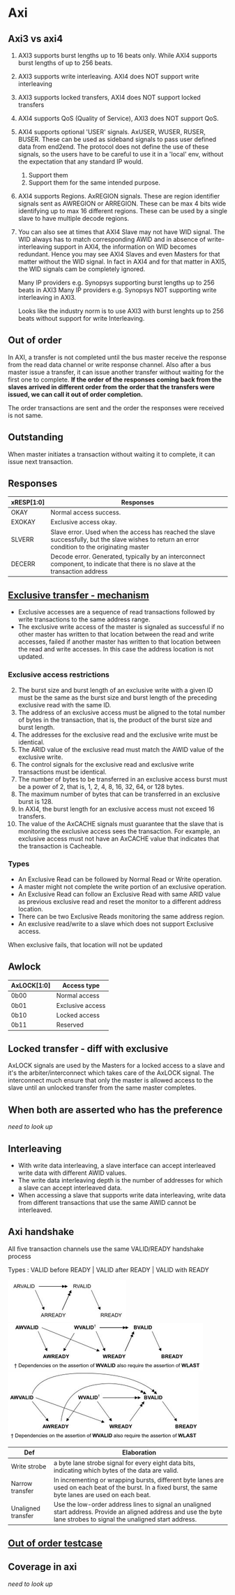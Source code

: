 # Axi

## Axi3 vs axi4

1. AXI3 supports burst lengths up to 16 beats only. While AXI4 supports burst lengths of up to 256 beats.
2. AXI3 supports write interleaving. AXI4 does NOT support write interleaving
3. AXI3 supports locked transfers, AXI4 does NOT support locked transfers
4. AXI4 supports QoS (Quality of Service), AXI3 does NOT support QoS.
5. AXI4 supports optional 'USER' signals. AxUSER, WUSER, RUSER, BUSER. These can be used as sideband signals to pass user defined data from end2end. The protocol does not define the use of these signals, so the users have to be careful to use it in a 'local' env, without the expectation that any standard IP would.
   1. Support them
   2. Support them for the same intended purpose.
6. AXI4 supports Regions. AxREGION signals. These are region identifier signals sent as AWREGION or ARREGION.
These can be max 4 bits wide identifying up to max 16 different regions. These can be used by a single slave to have
multiple decode regions.
7. You can also see at times that AXI4 Slave may not have WID signal. The WID always has to match corresponding AWID
and in absence of write-interleaving support in AXI4, the information on WID becomes redundant.
      Hence you may see AXI4 Slaves and even Masters for that matter without the WID signal.
      In fact in AXI4 and for that matter in AXI5, the WID signals cam be completely ignored.

      Many IP providers e.g. Synopsys supporting burst lengths up to 256 beats in AXI3
      Many IP providers e.g. Synopsys NOT supporting write interleaving in AXI3.

      Looks like the industry norm is to use AXI3 with burst lenghts up to 256 beats without support for write Interleaving.

## Out of order

In AXI, a transfer is not completed until the bus master receive the response from the read data channel or write response channel. Also after a bus master issue a transfer, it can issue another transfer without waiting for the first one to complete. __If the order of the responses coming back from the slaves arrived in different order from the order that the transfers were issued, we can call it out of order completion.__

The order transactions are sent and the order the responses were received is not same.

## Outstanding

When master initiates a transaction without waiting it to complete, it can issue next transaction.

## Responses
xRESP[1:0] | Responses
------ | --------
OKAY   | Normal access success.
EXOKAY | Exclusive access okay.
SLVERR | Slave error. Used when the access has reached the slave successfully, but the slave wishes to return an error condition to the originating master
DECERR | Decode error. Generated, typically by an interconnect component, to indicate that there is no slave at the transaction address

## [Exclusive transfer - mechanism](https://blogs.synopsys.com/vip-central/2016/08/24/amba-axi-exclusive-access-de-mystified/)
* Exclusive accesses are a sequence of read transactions followed by write transactions to the same address range.
* The exclusive write access of the master is signaled as successful if no other master has written to that location between the read and write accesses, failed if another master has written to that location between the read and write accesses. In this case the address location is not updated.
###  Exclusive access restrictions
2. The burst size and burst length of an exclusive write with a given ID must be the same as the burst size and burst length of the preceding exclusive read with the same ID.
3. The address of an exclusive access must be aligned to the total number of bytes in the transaction, that is, the product of the burst size and burst length.
4. The addresses for the exclusive read and the exclusive write must be identical.
5. The ARID value of the exclusive read must match the AWID value of the exclusive write.
6. The control signals for the exclusive read and exclusive write transactions must be identical.
7. The number of bytes to be transferred in an exclusive access burst must be a power of 2, that is, 1, 2, 4, 8, 16, 32, 64, or 128 bytes.
8. The maximum number of bytes that can be transferred in an exclusive burst is 128.
9. In AXI4, the burst length for an exclusive access must not exceed 16 transfers.
10. The value of the AxCACHE signals must guarantee that the slave that is monitoring the exclusive access sees the transaction. For example, an exclusive access must not have an AxCACHE value that indicates that the transaction is Cacheable.
### Types
* An Exclusive Read can be followed by Normal Read or Write operation.
* A master might not complete the write portion of an exclusive operation.
* An Exclusive Read can follow an Exclusive Read with same ARID value as previous exclusive read and reset the monitor to a different address location.
* There can be two Exclusive Reads monitoring the same address region.
* An exclusive read/write to a slave which does not support Exclusive access.

When exclusive fails, that location will not be updated

## Awlock
AxLOCK[1:0] | Access type
----------- | -----------
0b00        | Normal access
0b01        | Exclusive access
0b10        | Locked access
0b11        | Reserved

## Locked transfer - diff with exclusive
AxLOCK signals are used by the Masters for a locked access to a slave and it's the arbiter/interconnect which takes care of the AxLOCK signal.
The interconnect much ensure that only the master is allowed access to the slave until an unlocked transfer from the same master completes.

## When both are asserted who has the preference
*need to look up*
## Interleaving
* With write data interleaving, a slave interface can accept interleaved write data with different AWID values.
* The write data interleaving depth is the number of addresses for which a slave can accept interleaved data.
* When accessing a slave that supports write data interleaving, write data from different transactions that use the same AWID cannot be interleaved.
## Axi handshake
All five transaction channels use the same VALID/READY handshake process

Types : VALID before READY | VALID after READY | VALID with READY

![read channel dependencies!](./read-channel-dep.jpg)
![write channel dependencies!](./write-channel-dep.jpg)
![write response dependencies!](./write-resp-dep.jpg)

Def|Elaboration
---|---
Write strobe | a byte lane strobe signal for every eight data bits, indicating which bytes of the data are valid.
Narrow transfer | In incrementing or wrapping bursts, different byte lanes are used on each beat of the burst. In a fixed burst, the same byte lanes are used on each beat.
Unaligned transfer | Use the low-order address lines to signal an unaligned start address. Provide an aligned address and use the byte lane strobes to signal the unaligned start address.
## [Out of order testcase](https://github.com/taichi-ishitani/tvip-axi)
## Coverage in axi
*need to look up*
